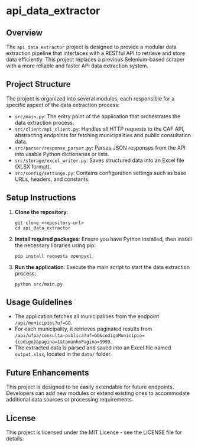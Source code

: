 # api_data_extractor

## Overview
The `api_data_extractor` project is designed to provide a modular data extraction pipeline that interfaces with a RESTful API to retrieve and store data efficiently. This project replaces a previous Selenium-based scraper with a more reliable and faster API data extraction system.

## Project Structure
The project is organized into several modules, each responsible for a specific aspect of the data extraction process:

- `src/main.py`: The entry point of the application that orchestrates the data extraction process.
- `src/client/api_client.py`: Handles all HTTP requests to the CAF API, abstracting endpoints for fetching municipalities and public consultation data.
- `src/parser/response_parser.py`: Parses JSON responses from the API into usable Python dictionaries or lists.
- `src/storage/excel_writer.py`: Saves structured data into an Excel file (XLSX format).
- `src/config/settings.py`: Contains configuration settings such as base URLs, headers, and constants.

## Setup Instructions
1. **Clone the repository**:
   ```
   git clone <repository-url>
   cd api_data_extractor
   ```

2. **Install required packages**:
   Ensure you have Python installed, then install the necessary libraries using pip:
   ```
   pip install requests openpyxl
   ```

3. **Run the application**:
   Execute the main script to start the data extraction process:
   ```
   python src/main.py
   ```

## Usage Guidelines
- The application fetches all municipalities from the endpoint `/api/municipios?uf=GO`.
- For each municipality, it retrieves paginated results from `/api/ufpa/consulta-publica?uf=GO&codigoMunicipio={codigo}&pagina=1&tamanhoPagina=9999`.
- The extracted data is parsed and saved into an Excel file named `output.xlsx`, located in the `data/` folder.

## Future Enhancements
This project is designed to be easily extendable for future endpoints. Developers can add new modules or extend existing ones to accommodate additional data sources or processing requirements.

## License
This project is licensed under the MIT License - see the LICENSE file for details.